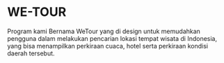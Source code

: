 # WE-TOUR
Program kami Bernama WeTour yang di design untuk memudahkan pengguna dalam melakukan pencarian lokasi tempat wisata di Indonesia, yang bisa menampilkan perkiraan cuaca, hotel serta perkiraan kondisi daerah tersebut.

